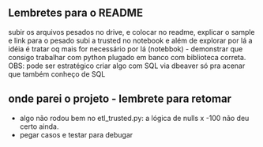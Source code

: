 ## Lembretes para o README

subir os arquivos pesados no drive, e colocar no readme, explicar o sample e link para o pesado
subi a trusted no notebook e além de explorar por lá a idéia é tratar oq mais for necessário por lá (notebbok) - demonstrar que consigo trabalhar com python plugado em banco com biblioteca correta. OBS: pode ser estratégico criar algo com SQL via dbeaver só pra acenar que também conheço de SQL


## onde parei o projeto - lembrete para retomar

- algo não rodou bem no etl_trusted.py: a lógica de nulls x -100 não deu certo ainda.
- pegar casos e testar para debugar